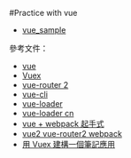 #Practice with vue

* [vue_sample](https://github.com/mgleon08/vue_sample)

參考文件：

* [vue](https://cn.vuejs.org/)
* [Vuex](https://vuex.vuejs.org/zh-cn/)
* [vue-router 2](http://router.vuejs.org/zh-cn/)
* [vue-cli](https://github.com/vuejs/vue-cli)
* [vue-loader](https://vue-loader.vuejs.org/en/)
* [vue-loader cn](https://lvyongbo.gitbooks.io/vue-loader/content/)
* [vue + webpack 起手式](https://segmentfault.com/a/1190000005363030#articleHeader0)
* [vue2 vue-router2 webpack](http://www.qinshenxue.com/article/20161106163608.html)
* [用 Vuex 建構一個筆記應用](https://segmentfault.com/a/1190000005015164)
